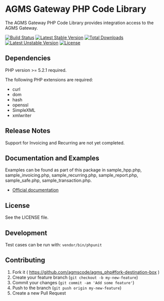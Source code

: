 # AGMS Gateway PHP Code Library

The AGMS Gateway PHP Code Library provides integration access to the AGMS Gateway.

[![Build Status](https://travis-ci.org/agmscode/agms_php.svg?branch=master)](https://travis-ci.org/agmscode/agms_php)
[![Latest Stable Version](https://poser.pugx.org/agmscode/agms_php/v/stable)](https://packagist.org/packages/agmscode/agms_php)
[![Total Downloads](https://poser.pugx.org/agmscode/agms_php/downloads)](https://packagist.org/packages/agmscode/agms_php)
[![Latest Unstable Version](https://poser.pugx.org/agmscode/agms_php/v/unstable)](https://packagist.org/packages/agmscode/agms_php)
[![License](https://poser.pugx.org/agmscode/agms_php/license)](https://packagist.org/packages/agmscode/agms_php)

## Dependencies

PHP version >= 5.2.1 required.

The following PHP extensions are required:

* curl
* dom
* hash
* openssl
* SimpleXML
* xmlwriter

## Release Notes

Support for Invoicing and Recurring are not yet completed.

## Documentation and Examples

Examples can be found as part of this package in sample_hpp.php, sample_invoicing.php, sample_recurring.php, sample_report.php, sample_safe.php, sample_transaction.php.

 * [Official documentation](http://www.onlinepaymentprocessing.com/docs/agms_code_library/)

## License

See the LICENSE file.

## Development

Test cases can be run with: `vendor/bin/phpunit`

## Contributing

1. Fork it ( https://github.com/agmscode/agms_php#fork-destination-box )
2. Create your feature branch (`git checkout -b my-new-feature`)
3. Commit your changes (`git commit -am 'Add some feature'`)
4. Push to the branch (`git push origin my-new-feature`)
5. Create a new Pull Request
